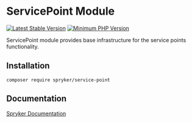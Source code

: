 # ServicePoint Module
[![Latest Stable Version](https://poser.pugx.org/spryker/service-point/v/stable.svg)](https://packagist.org/packages/spryker/service-point)
[![Minimum PHP Version](https://img.shields.io/badge/php-%3E%3D%208.2-8892BF.svg)](https://php.net/)

ServicePoint module provides base infrastructure for the service points functionality.


## Installation

```
composer require spryker/service-point
```

## Documentation

[Spryker Documentation](https://docs.spryker.com)
